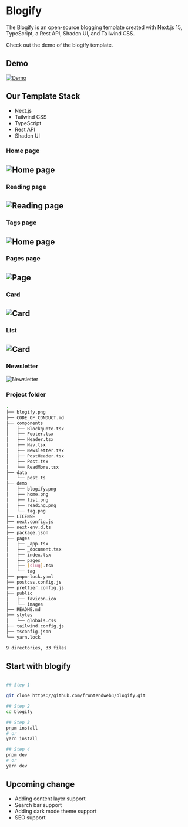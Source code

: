 # Blogify

The Blogify is an open-source blogging template created with Next.js 15, TypeScript, a Rest API, Shadcn UI, and Tailwind CSS.

Check out the demo of the blogify template.

## Demo

[![Demo](/.github/open-blog-demo.gif)](https://blogify-ten.vercel.app/)

## Our Template Stack

- Next.js
- Tailwind CSS
- TypeScript
- Rest API
- Shadcn UI

### Home page

## ![Home page](/.github/blogify.png)

### Reading page

## ![Reading page](/.github/blogify-reading.png)

### Tags page

## ![Home page](/.github/blogify-tags.png)

### Pages page

## ![Page](/.github/blogify-tags.png)

### Card

## ![Card](/.github/blogify-card.png)

### List

## ![Card](/.github/blogify-card-list.png)

### Newsletter

![Newsletter](/.github/blogify-newsletter.png)

### Project folder

```bash
.
├── blogify.png
├── CODE_OF_CONDUCT.md
├── components
│   ├── Blockquote.tsx
│   ├── Footer.tsx
│   ├── Header.tsx
│   ├── Nav.tsx
│   ├── Newsletter.tsx
│   ├── PostHeader.tsx
│   ├── Post.tsx
│   └── ReadMore.tsx
├── data
│   └── post.ts
├── demo
│   ├── blogify.png
│   ├── home.png
│   ├── list.png
│   ├── reading.png
│   └── tag.png
├── LICENSE
├── next.config.js
├── next-env.d.ts
├── package.json
├── pages
│   ├── _app.tsx
│   ├── _document.tsx
│   ├── index.tsx
│   ├── pages
│   ├── [slug].tsx
│   └── tag
├── pnpm-lock.yaml
├── postcss.config.js
├── prettier.config.js
├── public
│   ├── favicon.ico
│   └── images
├── README.md
├── styles
│   └── globals.css
├── tailwind.config.js
├── tsconfig.json
└── yarn.lock

9 directories, 33 files
```

## Start with blogify

```bash

## Step 1

git clone https://github.com/frontendweb3/blogify.git

## Step 2
cd blogify

## Step 3
pnpm install
# or
yarn install

## Step 4
pnpm dev
# or
yarn dev
```

## Upcoming change

- Adding content layer support
- Search bar support
- Adding dark mode theme support
- SEO support
